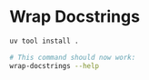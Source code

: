 # Wrap Docstrings

```bash
uv tool install .

# This command should now work:
wrap-docstrings --help
```
